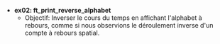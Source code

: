 - **ex02: ft_print_reverse_alphabet**
  - Objectif: Inverser le cours du temps en affichant l'alphabet à rebours, comme si nous observions le déroulement inverse d'un compte à rebours spatial.